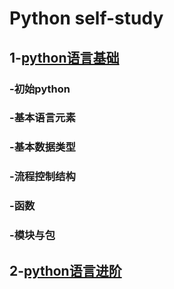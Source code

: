 # Python self-study
## 1-[python语言基础](https://github.com/Gracke/PYTHON-LEARN-Chinese-/tree/main/1.python%E8%AF%AD%E8%A8%80%E5%9F%BA%E7%A1%80)
### -初始python
### -基本语言元素
### -基本数据类型
### -流程控制结构
### -函数
### -模块与包
## 2-[python语言进阶](https://github.com/Gracke/PYTHON-LEARN-Chinese-/tree/main/2.python%E8%AF%AD%E8%A8%80%E8%BF%9B%E9%98%B6)   
